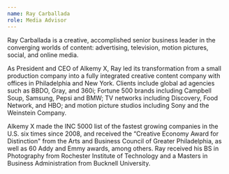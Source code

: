 ```yaml
---
name: Ray Carballada
role: Media Advisor
---
```

Ray Carballada is a creative, accomplished senior business leader in the converging worlds of content: advertising, television, motion pictures, social, and online media.

As President and CEO of Alkemy X, Ray led its transformation from a small production company into a fully integrated creative content company with offices in Philadelphia and New York.  Clients include global ad agencies such as BBDO, Gray, and 360i; Fortune 500 brands including Campbell Soup, Samsung, Pepsi and BMW; TV networks including Discovery, Food Network, and HBO; and motion picture studios including Sony and the Weinstein Company.

Alkemy X made the INC 5000 list of the fastest growing companies in the U.S. six times since 2008, and received the “Creative Economy Award for Distinction" from the Arts and Business Council of Greater Philadelphia, as well as 60 Addy and Emmy awards, among others. Ray received his BS in Photography from Rochester Institute of Technology and a Masters in Business Administration from Bucknell University.

